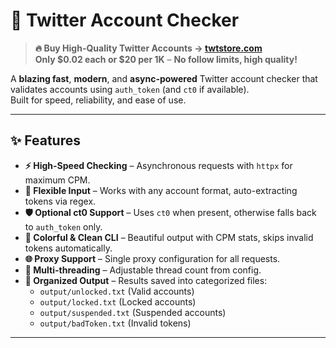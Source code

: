 # 🚀 Twitter Account Checker

> **🔥 Buy High-Quality Twitter Accounts → [twtstore.com](https://twtstore.com)**  
> **Only $0.02 each or $20 per 1K** – **No follow limits, high quality!**

A **blazing fast**, **modern**, and **async-powered** Twitter account checker that validates accounts using `auth_token` (and `ct0` if available).  
Built for speed, reliability, and ease of use.

---

## ✨ Features

- **⚡ High-Speed Checking** – Asynchronous requests with `httpx` for maximum CPM.
- **🔎 Flexible Input** – Works with any account format, auto-extracting tokens via regex.
- **🛡 Optional ct0 Support** – Uses `ct0` when present, otherwise falls back to `auth_token` only.
- **🎨 Colorful & Clean CLI** – Beautiful output with CPM stats, skips invalid tokens automatically.
- **🌐 Proxy Support** – Single proxy configuration for all requests.
- **🧵 Multi-threading** – Adjustable thread count from config.
- **📂 Organized Output** – Results saved into categorized files:
  - `output/unlocked.txt` (Valid accounts)
  - `output/locked.txt` (Locked accounts)
  - `output/suspended.txt` (Suspended accounts)
  - `output/badToken.txt` (Invalid tokens)

---

